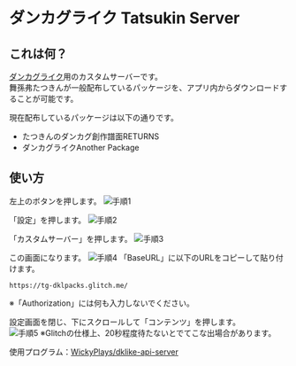 # ダンカグライク Tatsukin Server

## これは何？

[ダンカグライク](https://dankag-like.web.app/)用のカスタムサーバーです。<br>
舞孫弗たつきんが一般配布しているパッケージを、アプリ内からダウンロードすることが可能です。

現在配布しているパッケージは以下の通りです。
- たつきんのダンカグ創作譜面RETURNS
- ダンカグライクAnother Package
<!-- - ダンカグライクOverDrive Package
- ダンカグライクVariety Package -->

## 使い方

左上のボタンを押します。
![手順1](https://lh3.googleusercontent.com/d/1py4gcrFlqTvLh0qrzc8o2krHElhzbL5m)

「設定」を押します。
![手順2](https://lh3.googleusercontent.com/d/1edsMZwrGxoBoAzWlsBtJtMYlaDgxoI47)

「カスタムサーバー」を押します。
![手順3](https://lh3.googleusercontent.com/d/1WyXp1gpGtPJDYIUB374Ftm_jg1A1aKQJ)

この画面になります。
![手順4](https://lh3.googleusercontent.com/d/183wD8Se2oPeM4LS7orxclYh_WnuL4Jaz)
「BaseURL」に以下のURLをコピーして貼り付けます。
```
https://tg-dklpacks.glitch.me/
```
※「Authorization」には何も入力しないでください。

設定画面を閉じ、下にスクロールして「コンテンツ」を押します。<br>
![手順5](https://lh3.googleusercontent.com/d/1YnC3P9Xq_6J170TObgbT8DueFxlSYv8t)
※Glitchの仕様上、20秒程度待たないとでてこな出場合があります。

使用プログラム：[WickyPlays/dklike-api-server](https://github.com/WickyPlays/dklike-api-server)